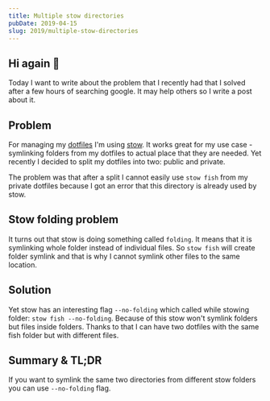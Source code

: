 ```yaml
---
title: Multiple stow directories
pubDate: 2019-04-15
slug: 2019/multiple-stow-directories
---
```


## Hi again 👋

Today I want to write about the problem that I recently had that I solved after a few hours of searching google. It may help others so I write a post about it.

## Problem

For managing my [dotfiles](https://github.com/krzysztofzuraw/dotfiles) I'm using [stow](https://www.gnu.org/software/stow/). It works great for my use case - symlinking folders from my dotfiles to actual place that they are needed. Yet recently I decided to split my dotfiles into two: public and private.

The problem was that after a split I cannot easily use `stow fish` from my private dotfiles because I got an error that this directory is already used by stow.

## Stow folding problem

It turns out that stow is doing something called `folding`. It means that it is symlinking whole folder instead of individual files. So `stow fish` will create folder symlink and that is why I cannot symlink other files to the same location.

## Solution

Yet stow has an interesting flag `--no-folding` which called while stowing folder: `stow fish --no-folding`. Because of this stow won't symlink folders but files inside folders. Thanks to that I can have two dotfiles with the same fish folder but with different files.

## Summary & TL;DR

If you want to symlink the same two directories from different stow folders you can use `--no-folding` flag.
